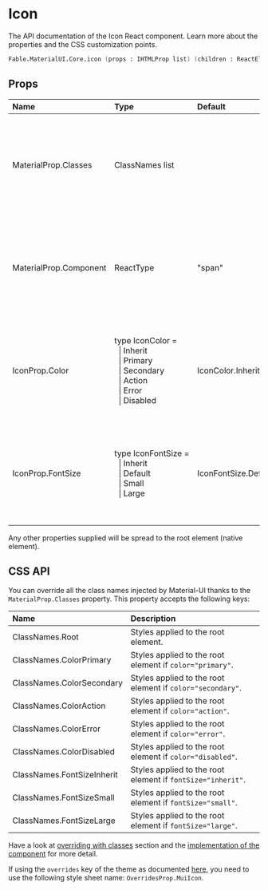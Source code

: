 # Icon

<p class="description">The API documentation of the Icon React component. Learn more about the properties and the CSS customization points.</p>

```fsharp
Fable.MaterialUI.Core.icon (props : IHTMLProp list) (children : ReactElement list) : ReactElement
```



## Props

| Name | Type | Default | Description |
|:-----|:-----|:--------|:------------|
| <span class="prop-name">MaterialProp.Classes</span> | <span class="prop-type">ClassNames list</span> |   | Override or extend the styles applied to the component.  See CSS API below for more details.  |
| <span class="prop-name">MaterialProp.Component</span> | <span class="prop-type">ReactType</span> | <span class="prop-default">"span"</span> | The component used for the root node. Either a string to use a DOM element or a component. |
| <span class="prop-name">IconProp.Color</span> | <span class="prop-type">type&nbsp;IconColor&nbsp;=<br>&nbsp;&nbsp;&#124;&nbsp;Inherit<br>&nbsp;&nbsp;&#124;&nbsp;Primary<br>&nbsp;&nbsp;&#124;&nbsp;Secondary<br>&nbsp;&nbsp;&#124;&nbsp;Action<br>&nbsp;&nbsp;&#124;&nbsp;Error<br>&nbsp;&nbsp;&#124;&nbsp;Disabled<br></span> | <span class="prop-default">IconColor.Inherit</span> | The color of the component. It supports those theme colors that make sense for this component. |
| <span class="prop-name">IconProp.FontSize</span> | <span class="prop-type">type&nbsp;IconFontSize&nbsp;=<br>&nbsp;&nbsp;&#124;&nbsp;Inherit<br>&nbsp;&nbsp;&#124;&nbsp;Default<br>&nbsp;&nbsp;&#124;&nbsp;Small<br>&nbsp;&nbsp;&#124;&nbsp;Large<br></span> | <span class="prop-default">IconFontSize.Default</span> | The fontSize applied to the icon. Defaults to 24px, but can be configure to inherit font size. |

Any other properties supplied will be spread to the root element (native element).

## CSS API

You can override all the class names injected by Material-UI thanks to the `MaterialProp.Classes` property.
This property accepts the following keys:


| Name | Description |
|:-----|:------------|
| <span class="prop-name">ClassNames.Root</span> | Styles applied to the root element.
| <span class="prop-name">ClassNames.ColorPrimary</span> | Styles applied to the root element if `color="primary"`.
| <span class="prop-name">ClassNames.ColorSecondary</span> | Styles applied to the root element if `color="secondary"`.
| <span class="prop-name">ClassNames.ColorAction</span> | Styles applied to the root element if `color="action"`.
| <span class="prop-name">ClassNames.ColorError</span> | Styles applied to the root element if `color="error"`.
| <span class="prop-name">ClassNames.ColorDisabled</span> | Styles applied to the root element if `color="disabled"`.
| <span class="prop-name">ClassNames.FontSizeInherit</span> | Styles applied to the root element if `fontSize="inherit"`.
| <span class="prop-name">ClassNames.FontSizeSmall</span> | Styles applied to the root element if `fontSize="small"`.
| <span class="prop-name">ClassNames.FontSizeLarge</span> | Styles applied to the root element if `fontSize="large"`.

Have a look at [overriding with classes](#/customization/overrides) section
and the [implementation of the component](https://github.com/mui-org/material-ui/tree/master/packages/material-ui/src/Icon/Icon.js)
for more detail.

If using the `overrides` key of the theme as documented
[here](#/customization/themes),
you need to use the following style sheet name: `OverridesProp.MuiIcon`.

<!--## Demos-->

<!--- [Icons](/style/icons/)-->

